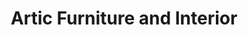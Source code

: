 ---
title: "Artic Furniture and Interior"
url: /lahore-punjab/artic-furniture-and-interior/
shop: furniture
---